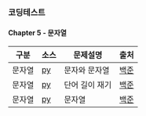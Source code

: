 ### 코딩테스트
#### Chapter 5 - 문자열

| 구분 | 소스 | 문제설명 | 출처 |
| -- | -- | -- | -- |
| 문자열 | [py](./27866.py) | 문자와 문자열 | [백준](https://www.acmicpc.net/problem/27866) |
| 문자열 | [py](./2743.py) | 단어 길이 재기 | [백준](https://www.acmicpc.net/problem/2743) |
| 문자열 | [py](./9086.py) | 문자열 | [백준](https://www.acmicpc.net/problem/9086) |
